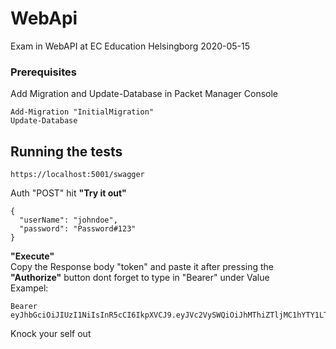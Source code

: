 # WebApi
Exam in WebAPI at EC Education Helsingborg 2020-05-15

### Prerequisites
Add Migration and Update-Database in Packet Manager Console
```
Add-Migration "InitialMigration"
Update-Database
```
## Running the tests
```
https://localhost:5001/swagger
```
Auth "POST" hit **"Try it out"**
```
{
  "userName": "johndoe",
  "password": "Password#123"
}
```
**"Execute"**  
Copy the Response body "token" and paste it after pressing the **"Authorize"** button dont forget to type in "Bearer" under Value  
Exampel:
```
Bearer eyJhbGciOiJIUzI1NiIsInR5cCI6IkpXVCJ9.eyJVc2VySWQiOiJhMThiZTljMC1hYTY1LTRhZjgtYmQxNy0wMGJkOTM0NGU1NzUiLCJVc2VyTmFtZSI6ImpvaG5kb2UiLCJBZG1pbiI6InRydWUiLCJuYmYiOjE1ODkzNTk4ODQsImV4cCI6MTU4OTM2MDE4NCwiaWF0IjoxNTg5MzU5ODg0fQ.Ht0sx7nlOu8Qbp07aqNmk6qFDXsLWkdJWibgsJAYbTs
```
Knock your self out
